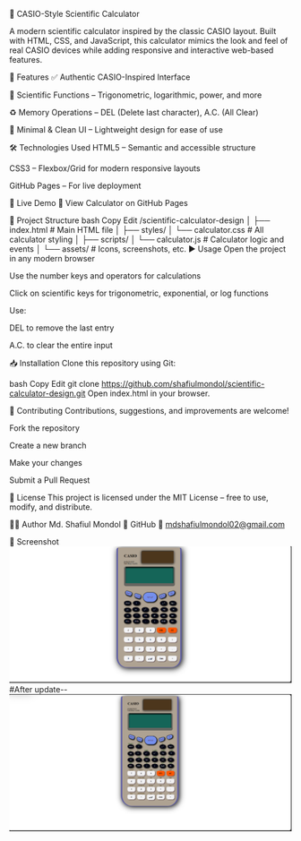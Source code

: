 🔢 CASIO-Style Scientific Calculator
<!-- Replace with real image link from assets or hosted image -->

A modern scientific calculator inspired by the classic CASIO layout. Built with HTML, CSS, and JavaScript, this calculator mimics the look and feel of real CASIO devices while adding responsive and interactive web-based features.

🌟 Features
✅ Authentic CASIO-Inspired Interface



🧮 Scientific Functions – Trigonometric, logarithmic, power, and more

♻️ Memory Operations – DEL (Delete last character), A.C. (All Clear)

🎨 Minimal & Clean UI – Lightweight design for ease of use

🛠️ Technologies Used
HTML5 – Semantic and accessible structure

CSS3 – Flexbox/Grid for modern responsive layouts



GitHub Pages – For live deployment

🚀 Live Demo
🔗 View Calculator on GitHub Pages

📂 Project Structure
bash
Copy
Edit
/scientific-calculator-design
│
├── index.html            # Main HTML file
│
├── styles/
│   └── calculator.css    # All calculator styling
│
├── scripts/
│   └── calculator.js     # Calculator logic and events
│
└── assets/               # Icons, screenshots, etc.
▶️ Usage
Open the project in any modern browser

Use the number keys and operators for calculations

Click on scientific keys for trigonometric, exponential, or log functions

Use:

DEL to remove the last entry

A.C. to clear the entire input

📥 Installation
Clone this repository using Git:

bash
Copy
Edit
git clone https://github.com/shafiulmondol/scientific-calculator-design.git
Open index.html in your browser.

🤝 Contributing
Contributions, suggestions, and improvements are welcome!

Fork the repository

Create a new branch

Make your changes

Submit a Pull Request

📄 License
This project is licensed under the MIT License – free to use, modify, and distribute.

👨‍💻 Author
Md. Shafiul Mondol
🔗 GitHub
📧 mdshafiulmondol02@gmail.com

📸 Screenshot
![Calculator Screenshot](https://github.com/shafiulmondol/scientific-calculator-design/blob/main/Screenshot%202025-07-04%20173243.png?raw=true)
#After update--
![Calculator Screenshot](https://github.com/shafiulmondol/scientific-calculator-design/blob/main/Screenshot%202025-07-06%20110155.png)

